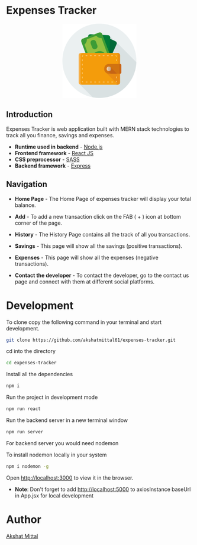 # Expenses Tracker

<p align="center">
<img src="./public/images/favicon.svg" alt="Expenses Tracker" width="200" height="200" />
</p>

## Introduction

Expenses Tracker is web application built with MERN stack technologies to track all you finance, savings and expenses.

-   **Runtime used in backend** - [Node.js](https://nodejs.org/)
-   **Frontend framework** - [React JS](https://reactjs.org/)
-   **CSS preprocessor** - [SASS](https://sass-lang.com/)
-   **Backend framework** - [Express](https://expressjs.com/)

## Navigation

-   **Home Page** - The Home Page of expenses tracker will display your total balance.

-   **Add** - To add a new transaction click on the FAB ( + ) icon at bottom corner of the page.

-   **History** - The History Page contains all the track of all you transactions.

-   **Savings** - This page will show all the savings (positive transactions).

-   **Expenses** - This page will show all the expenses (negative transactions).

-   **Contact the developer** - To contact the developer, go to the contact us page and connect with them at different social platforms.


# Development

To clone copy the following command in your terminal and start development.

```sh
git clone https://github.com/akshatmittal61/expenses-tracker.git
```

cd into the directory

```sh
cd expenses-tracker
```

Install all the dependencies

```sh
npm i
```

Run the project in development mode

```sh
npm run react
```

Run the backend server in a new terminal window

```sh
npm run server
```

For backend server you would need nodemon

To install nodemon locally in your system

```sh
npm i nodemon -g
```

Open [http://localhost:3000](http://localhost:3000) to view it in the browser.

- **Note**: Don't forget to add [http://localhost:5000](http://localhost:5000) to axiosInstance baseUrl in App.jsx for local development

# Author

[Akshat Mittal](https://akshatmittal61.github.io/portfolio)

